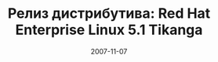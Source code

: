 ---
layout: post
title:  "Релиз дистрибутива: Red Hat Enterprise Linux 5.1 Tikanga"
date: 2007-11-07   
---